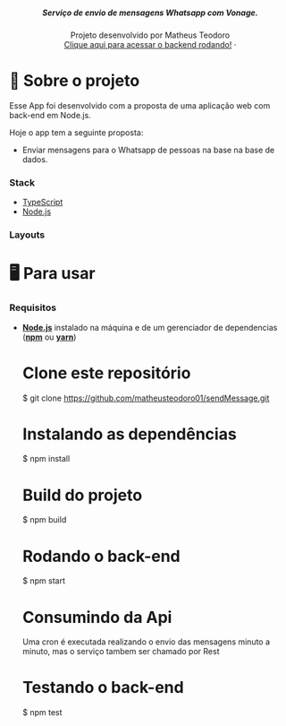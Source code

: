 <p align="center">

  <h5 align="center">Serviço de envio de mensagens Whatsapp com Vonage.</h5>

  <p align="center">
    Projeto desenvolvido por Matheus Teodoro
    <br />
    <a href="https://carupi.herokuapp.com/cars">Clique aqui para acessar o backend rodando!</a>
    ·
 
  </p>
</p>

# 🎵 Sobre o projeto

Esse App foi desenvolvido com a proposta de uma aplicação web com back-end em Node.js.

Hoje o app tem a seguinte proposta:

- Enviar mensagens para o Whatsapp de pessoas na base na base de dados.

### Stack

- [TypeScript](https://www.typescriptlang.org/)
- [Node.js](https://nodejs.org/en/)

### Layouts

# 🖥️ Para usar

### Requisitos

- **[Node.js](https://nodejs.org/en/)** instalado na máquina e de um gerenciador de dependencias (**[npm](https://www.npmjs.com/)** ou **[yarn](https://yarnpkg.com/)**)

  # Clone este repositório

  $ git clone https://github.com/matheusteodoro01/sendMessage.git

  # Instalando as dependências

  $ npm install

  # Build do projeto

  $ npm build

  # Rodando o back-end

  $ npm start

  # Consumindo da Api

  Uma cron é executada realizando o envio das mensagens minuto a minuto, mas o serviço tambem ser chamado por Rest

  # Testando o back-end

  $ npm test
